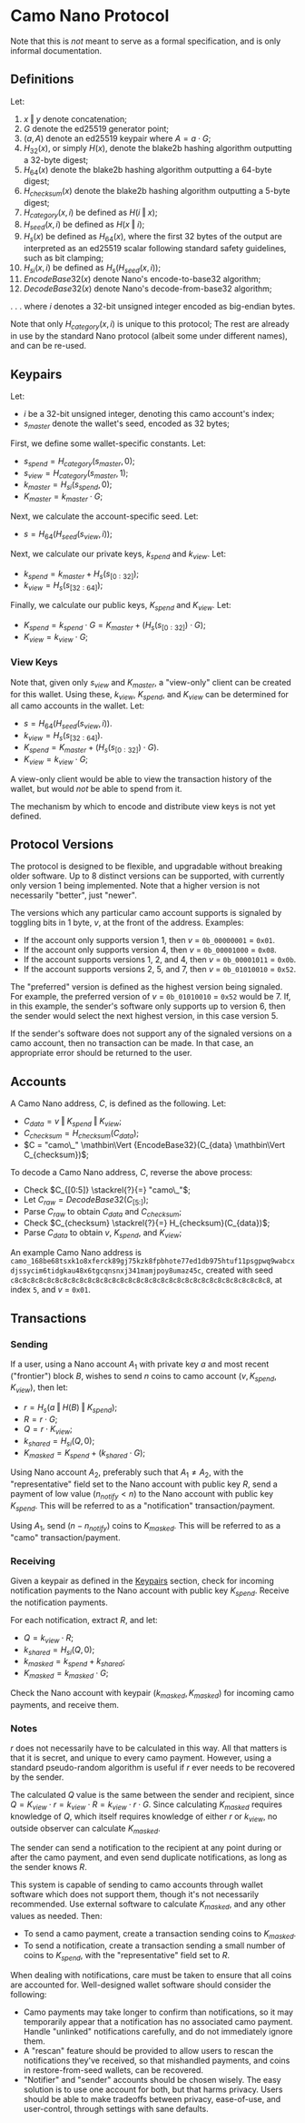 # Camo Nano Protocol

Note that this is *not* meant to serve as a formal specification, and is only informal documentation.

## Definitions

Let:

1. $x \mathbin\Vert y$ denote concatenation;
2. $G$ denote the ed25519 generator point;
3. $(a, A)$ denote an ed25519 keypair where $A = a \cdot G$;
4. $H_{32}(x)$, or simply $H(x)$, denote the blake2b hashing algorithm outputting a 32-byte digest;
5. $H_{64}(x)$ denote the blake2b hashing algorithm outputting a 64-byte digest;
6. $H_{checksum}(x)$ denote the blake2b hashing algorithm outputting a 5-byte digest;
7. $H_{category}(x, i)$ be defined as $H(i \mathbin\Vert x)$;
8. $H_{seed}(x, i)$ be defined as $H(x \mathbin\Vert i)$;
9. $H_{s}(x)$ be defined as $H_{64}(x)$, where the first 32 bytes of the output are interpreted as an ed25519 scalar following standard safety guidelines, such as bit clamping;
10. $H_{si}(x, i)$ be defined as $H_{s}(H_{seed}(x, i))$;
11. ${EncodeBase32}(x)$ denote Nano's encode-to-base32 algorithm;
12. ${DecodeBase32}(x)$ denote Nano's decode-from-base32 algorithm;

. . . where $i$ denotes a 32-bit unsigned integer encoded as big-endian bytes.

Note that only $H_{category}(x, i)$ is unique to this protocol; The rest are already in use by the standard Nano protocol (albeit some under different names), and can be re-used.

## Keypairs

Let:
 * $i$ be a 32-bit unsigned integer, denoting this camo account's index;
 * $s_{master}$ denote the wallet's seed, encoded as 32 bytes;

First, we define some wallet-specific constants. Let:
 * $s_{spend} = H_{category}(s_{master}, 0)$;
 * $s_{view} = H_{category}(s_{master}, 1)$;
 * $k_{master} = H_{si}(s_{spend}, 0)$;
 * $K_{master} = k_{master} \cdot G$;

Next, we calculate the account-specific seed. Let:
 * $s = H_{64}(H_{seed}(s_{view}, i))$;

Next, we calculate our private keys, $k_{spend}$ and $k_{view}$. Let:
 * $k_{spend} = k_{master} + H_{s}(s_{[0:32]})$;
 * $k_{view} = H_{s}(s_{[32:64]})$;

Finally, we calculate our public keys, $K_{spend}$ and $K_{view}$. Let:
 * $K_{spend} = k_{spend} \cdot G = K_{master} + (H_{s}(s_{[0:32]}) \cdot G)$;
 * $K_{view} = k_{view} \cdot G$;

### View Keys

Note that, given only $s_{view}$ and $K_{master}$, a "view-only" client can be created for this wallet. Using these, $k_{view}$, $K_{spend}$, and $K_{view}$ can be determined for all camo accounts in the wallet. Let:
 * $s = H_{64}(H_{seed}(s_{view}, i))$.
 * $k_{view} = H_{s}(s_{[32:64]})$.
 * $K_{spend} = K_{master} + (H_{s}(s_{[0:32]}) \cdot G)$.
 * $K_{view} = k_{view} \cdot G$;

A view-only client would be able to view the transaction history of the wallet, but would *not* be able to spend from it.

The mechanism by which to encode and distribute view keys is not yet defined.

## Protocol Versions

The protocol is designed to be flexible, and upgradable without breaking older software. Up to 8 distinct versions can be supported, with currently only version 1 being implemented. Note that a higher version is not necessarily "better", just "newer".

The versions which any particular camo account supports is signaled by toggling bits in 1 byte, $v$, at the front of the address. Examples:
* If the account only supports version 1, then $v$ = `0b_00000001` = `0x01`.
* If the account only supports version 4, then $v$ = `0b_00001000` = `0x08`.
* If the account supports versions 1, 2, and 4, then $v$ = `0b_00001011` = `0x0b`.
* If the account supports versions 2, 5, and 7, then $v$ = `0b_01010010` = `0x52`.

The "preferred" version is defined as the highest version being signaled. For example, the preferred version of $v$ = `0b_01010010` = `0x52` would be 7. If, in this example, the sender's software only supports up to version 6, then the sender would select the next highest version, in this case version 5.

If the sender's software does not support any of the signaled versions on a camo account, then no transaction can be made. In that case, an appropriate error should be returned to the user.

## Accounts

A Camo Nano address, $C$, is defined as the following. Let:
 * $C_{data} = v \mathbin\Vert K_{spend} \mathbin\Vert K_{view}$;
 * $C_{checksum} = H_{checksum}(C_{data})$;
 * $C = "camo\_" \mathbin\Vert {EncodeBase32}(C_{data} \mathbin\Vert C_{checksum})$;

To decode a Camo Nano address, $C$, reverse the above process:
 * Check $C_{[0:5]} \stackrel{?}{=} "camo\_"$;
 * Let $C_{raw} = {DecodeBase32}(C_{[5:]})$;
 * Parse $C_{raw}$ to obtain $C_{data}$ and $C_{checksum}$;
 * Check $C_{checksum} \stackrel{?}{=} H_{checksum}(C_{data})$;
 * Parse $C_{data}$ to obtain $v$, $K_{spend}$, and $K_{view}$;

An example Camo Nano address is `camo_168be68tsxk1o8xferck89gj75kzk8fpbhote77ed1db975htuf11psgpwq9wabcxdjssycim6tidgkau48x6tgcqnsnxj341mamjpoy8umaz45c`, created with seed `c8c8c8c8c8c8c8c8c8c8c8c8c8c8c8c8c8c8c8c8c8c8c8c8c8c8c8c8c8c8c8c8`, at index `5`, and $v$ = `0x01`.

## Transactions

### Sending

If a user, using a Nano account $A_{1}$ with private key $a$ and most recent ("frontier") block $B$, wishes to send $n$ coins to camo account $(v, K_{spend}, K_{view})$, then let:
 * $r = H_{s}(a \mathbin\Vert H(B) \mathbin\Vert K_{spend}$);
 * $R = r \cdot G$;
 * $Q = r \cdot K_{view}$;
 * $k_{shared} = H_{si}(Q, 0)$;
 * $K_{masked} = K_{spend} + (k_{shared} \cdot G)$;

Using Nano account $A_{2}$, preferably such that $A_{1} \ne A_{2}$, with the "representative" field set to the Nano account with public key $R$, send a payment of low value $(n_{notify} < n)$ to the Nano account with public key $K_{spend}$. This will be referred to as a "notification" transaction/payment.

Using $A_{1}$, send $(n - n_{notify})$ coins to $K_{masked}$. This will be referred to as a "camo" transaction/payment.

### Receiving

Given a keypair as defined in the [Keypairs](#keypairs) section, check for incoming notification payments to the Nano account with public key $K_{spend}$. Receive the notification payments.

For each notification, extract $R$, and let:
 * $Q = k_{view} \cdot R$;
 * $k_{shared} = H_{si}(Q, 0)$;
 * $k_{masked} = k_{spend} + k_{shared}$;
 * $K_{masked} = k_{masked} \cdot G$;

Check the Nano account with keypair $(k_{masked}, K_{masked})$ for incoming camo payments, and receive them.

### Notes
$r$ does not necessarily have to be calculated in this way. All that matters is that it is secret, and unique to every camo payment. However, using a standard pseudo-random algorithm is useful if $r$ ever needs to be recovered by the sender.

The calculated $Q$ value is the same between the sender and recipient, since $Q = K_{view} \cdot r = k_{view} \cdot R = k_{view} \cdot r \cdot G$. Since calculating $K_{masked}$ requires knowledge of $Q$, which itself requires knowledge of either $r$ or $k_{view}$, no outside observer can calculate $K_{masked}$.

The sender can send a notification to the recipient at any point during or after the camo payment, and even send duplicate notifications, as long as the sender knows $R$.

This system is capable of sending to camo accounts through wallet software which does not support them, though it's not necessarily recommended. Use external software to calculate $K_{masked}$, and any other values as needed. Then:
 * To send a camo payment, create a transaction sending coins to $K_{masked}$.
 * To send a notification, create a transaction sending a small number of coins to $K_{spend}$, with the "representative" field set to $R$.

 When dealing with notifications, care must be taken to ensure that all coins are accounted for. Well-designed wallet software should consider the following:
 * Camo payments may take longer to confirm than notifications, so it may temporarily appear that a notification has no associated camo payment. Handle "unlinked" notifications carefully, and do not immediately ignore them.
 * A "rescan" feature should be provided to allow users to rescan the notifications they've received, so that mishandled payments, and coins in restore-from-seed wallets, can be recovered.
 * "Notifier" and "sender" accounts should be chosen wisely. The easy solution is to use one account for both, but that harms privacy. Users should be able to make tradeoffs between privacy, ease-of-use, and user-control, through settings with sane defaults.